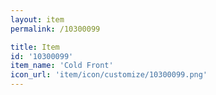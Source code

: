 ```yaml
---
layout: item
permalink: /10300099

title: Item
id: '10300099'
item_name: 'Cold Front'
icon_url: 'item/icon/customize/10300099.png'
---
```

